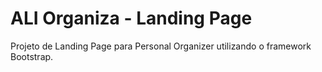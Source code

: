 # ALI Organiza - Landing Page
Projeto de Landing Page para Personal Organizer utilizando o framework Bootstrap.
